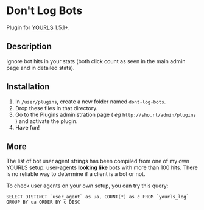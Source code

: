 Don't Log Bots
==============

Plugin for [YOURLS](http://yourls.org) 1.5.1+. 

Description
-----------
Ignore bot hits in your stats (both click count as seen in the main admin page and in detailed stats).

Installation
------------
1. In `/user/plugins`, create a new folder named `dont-log-bots`.
2. Drop these files in that directory.
3. Go to the Plugins administration page ( *eg* `http://sho.rt/admin/plugins` ) and activate the plugin.
4. Have fun!

More
----
The list of bot user agent strings has been compiled from one of my own YOURLS setup: user-agents **looking like** bots with more than 100 hits. There is no reliable way to determine if a client is a bot or not.  

To check user agents on your own setup, you can try this query:

```mysql
SELECT DISTINCT `user_agent` as ua, COUNT(*) as c FROM `yourls_log` GROUP BY ua ORDER BY c DESC
```
